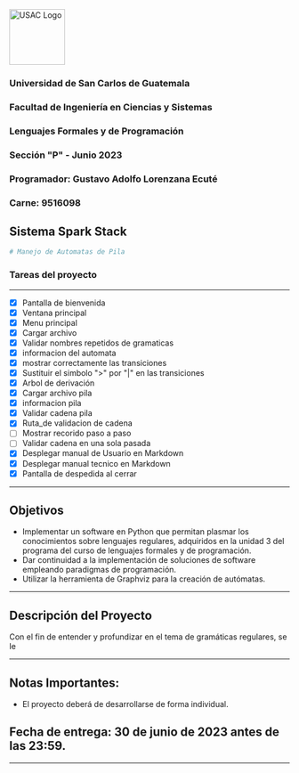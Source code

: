 <img src="https://media.ingenieria.usac.edu.gt/images/joomla_template/logo_institucional.png" alt="USAC Logo" width="" height="100">

### Universidad de San Carlos de Guatemala
### Facultad de Ingeniería en Ciencias y Sistemas
### Lenguajes Formales y de Programación
### Sección "P" - Junio 2023
### Programador: Gustavo Adolfo Lorenzana Ecuté
### Carne: 9516098

## Sistema Spark Stack

```python
# Manejo de Automatas de Pila 
```
### Tareas del proyecto
---
* [x] Pantalla de bienvenida
* [x] Ventana principal
* [x] Menu principal
* [x] Cargar archivo 
* [x] Validar nombres repetidos de gramaticas
* [x] informacion del automata
* [x] mostrar correctamente las transiciones
* [x] Sustituir el simbolo ">" por "|" en las transiciones
* [x] Arbol de derivación  
* [x] Cargar archivo pila
* [x] informacion pila 
* [x] Validar cadena pila
* [x] Ruta_de validacion de cadena
* [ ] Mostrar recorido paso a paso
* [ ] Validar cadena en una sola pasada
* [x] Desplegar manual de Usuario en Markdown
* [x] Desplegar manual tecnico en Markdown
* [x] Pantalla de despedida al cerrar

---
## Objetivos
 
* Implementar un software en Python que permitan plasmar los conocimientos sobre lenguajes regulares, adquiridos en la unidad 3 del programa del curso de lenguajes formales y de programación. 
* Dar continuidad a la implementación de soluciones de software empleando paradigmas de programación. 
* Utilizar la herramienta de Graphviz para la creación de autómatas. 
---
## Descripción del Proyecto
Con el fin de entender y profundizar en el tema de gramáticas regulares, se le 

---
## Notas Importantes: 
  
* El proyecto deberá de desarrollarse de forma individual. 

  
## Fecha de entrega: 30 de junio de 2023 antes de las 23:59. 
---
